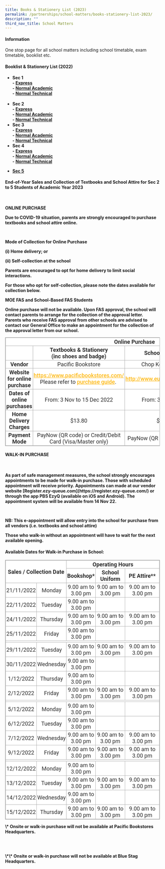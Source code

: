 ```yaml
---
title: Books & Stationery List (2023)
permalink: /partnerships/school-matters/books-stationery-list-2023/
description: ""
third_nav_title: School Matters
---
```

<h4><strong>Information</strong></h4>
<p>One stop page for all school matters including school timetable, exam timetable, booklist etc.</p>

<h4><strong>Booklist &amp; Stationery List (2022)</strong></h4>


<ul>
<li><strong>Sec 1&nbsp;</strong><strong><br />-&nbsp;<a href="/files/S1%20EXP.pdf" target="_blank" rel="noopener">Express</a><br />-&nbsp;<a href="/files/S1%20NA%20Combined.pdf" target="_blank" rel="noopener">Normal Academic</a><br />-&nbsp;<a href="/files/S1%20NT&20Combined.pdf" target="_blank" rel="noopener">Normal Technical</a><br /><br /></li>
	
<li><strong>Sec 2</strong><br />-&nbsp;<a href="/files/S2%20EXP%20final.pdf" target="_blank" rel="noopener">Express</a><br />-&nbsp;<a href="/files/S2%20NA&20final.pdf" target="_blank" rel="noopener">Normal Academic</a><br />-&nbsp;<a href="/files/S2%20NT%20final.pdf" target="_blank" rel="noopener">Normal Technical</a></li>

<li><strong>Sec 3</strong><br />-&nbsp;<a href="/files/S3%20EXP&20final.pdf" target="_blank" rel="noopener">Express</a><br />-&nbsp;<a href="/files/S3%20NA%20final.pdf" target="_blank" rel="noopener">Normal Academic</a><br />-&nbsp;<a href="/files/S3%20NT%20final.pdf" target="_blank" rel="noopener">Normal Technical</a></li>

	
<li><strong>Sec 4</strong><br />-&nbsp;<a href="/files/S4%20EXP%20final.pdf" target="_blank" rel="noopener">Express</a><br />-&nbsp;<a href="/files/S4%20NA%20final.pdf" target="_blank" rel="noopener">Normal Academic</a><br />-&nbsp;<a href="/files/S4%20NT%20final.pdf" target="_blank" rel="noopener">Normal Technical</a></li>
</ul>

<ul>
<li><strong><a href="/files/S5%20NA%20final.pdf" target="_blank" rel="noopener">Sec 5</a></strong></li>
</ul>

#### End-of-Year Sales and Collection of Textbooks and School Attire for Sec 2 to 5 Students of Academic Year 2023  
<br>
  

<b>ONLINE PURCHASE</b><br>

<p>Due to COVID-19 situation, parents are strongly encouraged to purchase textbooks and school attire online.</p><br>

  

<b>Mode of Collection for Online Purchase</b><br>

(i) Home delivery; or<br>

(ii) Self-collection at the school

  

Parents are encouraged to opt for home delivery to limit social interactions.<br>

For those who opt for self-collection, please note the dates available for collection below.<br>

  

<b>MOE FAS and School-Based FAS Students</b><br>

<p>Online purchase will not be available. Upon FAS approval, the school will contact parents to arrange for the collection of the approval letter. Parents who receive FAS approval from other schools are advised to contact our General Office to make an appointment for the collection of the approval letter from our school.</p>

  

<table width="865" class="iveo_table ives_tab_simple3 ive_eobj_center" style="margin: auto; outline: 0px; padding: 0px; border-collapse: collapse; clear: both; border: 1px solid rgb(170, 170, 170); color: rgb(46, 46, 46); font-family: Roboto, sans-serif; font-size: 18px; font-style: normal; font-variant-ligatures: normal; font-variant-caps: normal; font-weight: 400; letter-spacing: normal; orphans: 2; text-align: left; text-transform: none; white-space: normal; widows: 2; word-spacing: 0px; -webkit-text-stroke-width: 0px; background-color: rgb(255, 255, 255); text-decoration-thickness: initial; text-decoration-style: initial; text-decoration-color: initial;"><tbody style="margin: 0px; outline: 0px; padding: 0px;"><tr style="margin: 0px; outline: 0px; padding: 0px;"><td colspan="4" width="865" style="margin: 0px; outline: 0px; padding: 2px; text-align: center; border: 1px solid rgb(170, 170, 170);"><strong style="margin: 0px; outline: 0px; padding: 0px;">Online Purchase</strong><br style="margin: 0px; outline: 0px; padding: 0px;"></td></tr><tr style="margin: 0px; outline: 0px; padding: 0px;"><td width="111" style="margin: 0px; outline: 0px; padding: 2px; text-align: center; border: 1px solid rgb(170, 170, 170);"></td><td width="260" style="margin: 0px; outline: 0px; padding: 2px; text-align: center; border: 1px solid rgb(170, 170, 170);"><strong style="margin: 0px; outline: 0px; padding: 0px;">Textbooks &amp; Stationery</strong><br style="margin: 0px; outline: 0px; padding: 0px;"><strong style="margin: 0px; outline: 0px; padding: 0px;">(inc shoes and badge)</strong><br style="margin: 0px; outline: 0px; padding: 0px;"></td><td width="252" style="margin: 0px; outline: 0px; padding: 2px; text-align: center; border: 1px solid rgb(170, 170, 170);"><strong style="margin: 0px; outline: 0px; padding: 0px;">School Uniform</strong><br style="margin: 0px; outline: 0px; padding: 0px;"></td><td width="241" style="margin: 0px; outline: 0px; padding: 2px; text-align: center; border: 1px solid rgb(170, 170, 170);"><strong style="margin: 0px; outline: 0px; padding: 0px;">School PE Attire</strong><br style="margin: 0px; outline: 0px; padding: 0px;"></td></tr><tr style="margin: 0px; outline: 0px; padding: 0px;"><td width="111" style="margin: 0px; outline: 0px; padding: 2px; text-align: center; border: 1px solid rgb(170, 170, 170);"><strong style="margin: 0px; outline: 0px; padding: 0px;">Vendor</strong><br style="margin: 0px; outline: 0px; padding: 0px;"></td><td width="260" style="margin: 0px; outline: 0px; padding: 2px; text-align: center; border: 1px solid rgb(170, 170, 170);">Pacific Bookstore<br style="margin: 0px; outline: 0px; padding: 0px;"></td><td width="252" style="margin: 0px; outline: 0px; padding: 2px; text-align: center; border: 1px solid rgb(170, 170, 170);">Chop Kong Chong<br style="margin: 0px; outline: 0px; padding: 0px;"></td><td width="241" style="margin: 0px; outline: 0px; padding: 2px; text-align: center; border: 1px solid rgb(170, 170, 170);">Blue Stag<br style="margin: 0px; outline: 0px; padding: 0px;"></td></tr><tr style="margin: 0px; outline: 0px; padding: 0px;"><td width="111" style="margin: 0px; outline: 0px; padding: 2px; text-align: center; border: 1px solid rgb(170, 170, 170);"><strong style="margin: 0px; outline: 0px; padding: 0px;">Website for online purchase</strong><br style="margin: 0px; outline: 0px; padding: 0px;"></td><td width="260" style="margin: 0px; outline: 0px; padding: 2px; text-align: center; border: 1px solid rgb(170, 170, 170);"><a href="https://www.pacificbookstores.com/" target="_blank" style="margin: 0px; outline: 0px; padding: 0px; color: rgb(253, 184, 19); font-weight: 500; text-decoration: underline;">https://www.pacificbookstores.com/</a><br style="margin: 0px; outline: 0px; padding: 0px;">Please refer to&nbsp;<a href="https://ahmadibrahimsec-moe-edu-sg-admin.cwp.sg/qql/slot/u529/School%20Matters/uniform,booklistandstationery/2023/2022%20PACIFIC%20BOOKSTORES%20PURCHASE%20GUIDE%20AISS.pdf" target="_blank" style="margin: 0px; outline: 0px; padding: 0px; color: rgb(253, 184, 19); font-weight: 500; text-decoration: underline;">purchase guide</a>.&nbsp;<br style="margin: 0px; outline: 0px; padding: 0px;"></td><td width="252" style="margin: 0px; outline: 0px; padding: 2px; text-align: center; border: 1px solid rgb(170, 170, 170);"><a href="http://www.euniforms.com.sg/" target="_blank" style="margin: 0px; outline: 0px; padding: 0px; color: rgb(253, 184, 19); font-weight: 500; text-decoration: underline;">http://www.euniforms.com.sg/</a><br style="margin: 0px; outline: 0px; padding: 0px;"></td><td width="241" style="margin: 0px; outline: 0px; padding: 2px; text-align: center; border: 1px solid rgb(170, 170, 170);"><a href="http://www.bluestag.sg/" target="_blank" style="margin: 0px; outline: 0px; padding: 0px; color: rgb(253, 184, 19); font-weight: 500; text-decoration: underline;">http://www.bluestag.sg/</a><br style="margin: 0px; outline: 0px; padding: 0px;"></td></tr><tr style="margin: 0px; outline: 0px; padding: 0px;"><td width="111" style="margin: 0px; outline: 0px; padding: 2px; text-align: center; border: 1px solid rgb(170, 170, 170);"><strong style="margin: 0px; outline: 0px; padding: 0px;">Dates of online purchases</strong><br style="margin: 0px; outline: 0px; padding: 0px;"></td><td width="260" style="margin: 0px; outline: 0px; padding: 2px; text-align: center; border: 1px solid rgb(170, 170, 170);">From: 3 Nov to 15 Dec 2022<u style="margin: 0px; outline: 0px; padding: 0px;"></u><br style="margin: 0px; outline: 0px; padding: 0px;"></td><td width="252" style="margin: 0px; outline: 0px; padding: 2px; text-align: center; border: 1px solid rgb(170, 170, 170);">From: 3 Nov 2022<br style="margin: 0px; outline: 0px; padding: 0px;"></td><td width="241" style="margin: 0px; outline: 0px; padding: 2px; text-align: center; border: 1px solid rgb(170, 170, 170);">From: 3 Nov 2022<br style="margin: 0px; outline: 0px; padding: 0px;"></td></tr><tr style="margin: 0px; outline: 0px; padding: 0px;"><td width="111" style="margin: 0px; outline: 0px; padding: 2px; text-align: center; border: 1px solid rgb(170, 170, 170);"><strong style="margin: 0px; outline: 0px; padding: 0px;">Home Delivery Charges</strong><br style="margin: 0px; outline: 0px; padding: 0px;"></td><td width="260" style="margin: 0px; outline: 0px; padding: 2px; text-align: center; border: 1px solid rgb(170, 170, 170);">$13.80<br style="margin: 0px; outline: 0px; padding: 0px;"></td><td width="252" style="margin: 0px; outline: 0px; padding: 2px; text-align: center; border: 1px solid rgb(170, 170, 170);">$7.00<br style="margin: 0px; outline: 0px; padding: 0px;"></td><td width="241" style="margin: 0px; outline: 0px; padding: 2px; text-align: center; border: 1px solid rgb(170, 170, 170);">$6.50<br style="margin: 0px; outline: 0px; padding: 0px;"></td></tr><tr style="margin: 0px; outline: 0px; padding: 0px;"><td width="111" style="margin: 0px; outline: 0px; padding: 2px; text-align: center; border: 1px solid rgb(170, 170, 170);"><strong style="margin: 0px; outline: 0px; padding: 0px;">Payment Mode</strong><br style="margin: 0px; outline: 0px; padding: 0px;"></td><td width="260" style="margin: 0px; outline: 0px; padding: 2px; text-align: center; border: 1px solid rgb(170, 170, 170);">PayNow (QR code) or Credit/Debit Card (Visa/Master only)<br style="margin: 0px; outline: 0px; padding: 0px;"></td><td width="252" style="margin: 0px; outline: 0px; padding: 2px; text-align: center; border: 1px solid rgb(170, 170, 170);">PayNow (QR code) or PayLah<br style="margin: 0px; outline: 0px; padding: 0px;"></td><td width="241" style="margin: 0px; outline: 0px; padding: 2px; text-align: center; border: 1px solid rgb(170, 170, 170);">PayNow Credit/Debit Card (Visa/Master only)<br style="margin: 0px; outline: 0px; padding: 0px;"></td></tr></tbody></table>

  
<h4>WALK-IN PURCHASE</h4><br>

<p>As part of safe management measures, the school strongly encourages appointments to be made for walk-in purchase. Those with scheduled appointment will receive priority. Appointments can made at our vendor website [Register.ezy-queue.com](https://register.ezy-queue.com/) or through the app PBS EzyQ (available on iOS and Android). The appointment system will be available from 14 Nov 22.</p><br>

<b>NB: This e-appointment will allow entry into the school for purchase from all vendors (i.e. textbooks and school attire)</b><br>

  

<p>Those who walk-in without an appointment will have to wait for the next available opening.</p>

  

<h4>Available Dates for Walk-in Purchase in School:</h4>

  

<table width="785" class="iveo_table ives_tab_simple3 ive_eobj_center" style="margin: auto; outline: 0px; padding: 0px; border-collapse: collapse; clear: both; border: 1px solid rgb(170, 170, 170); color: rgb(46, 46, 46); font-family: Roboto, sans-serif; font-size: 18px; font-style: normal; font-variant-ligatures: normal; font-variant-caps: normal; font-weight: 400; letter-spacing: normal; orphans: 2; text-align: left; text-transform: none; white-space: normal; widows: 2; word-spacing: 0px; -webkit-text-stroke-width: 0px; background-color: rgb(255, 255, 255); text-decoration-thickness: initial; text-decoration-style: initial; text-decoration-color: initial;"><tbody style="margin: 0px; outline: 0px; padding: 0px;"><tr style="margin: 0px; outline: 0px; padding: 0px;"><td colspan="2" rowspan="2" width="183" style="margin: 0px; outline: 0px; padding: 2px; text-align: center; border: 1px solid rgb(170, 170, 170);"><strong style="margin: 0px; outline: 0px; padding: 0px;">Sales / Collection Date</strong><br style="margin: 0px; outline: 0px; padding: 0px;"></td><td colspan="4" width="603" style="margin: 0px; outline: 0px; padding: 2px; text-align: center; border: 1px solid rgb(170, 170, 170);"><strong style="margin: 0px; outline: 0px; padding: 0px;">Operating Hours</strong><br style="margin: 0px; outline: 0px; padding: 0px;"></td></tr><tr style="margin: 0px; outline: 0px; padding: 0px;"><td colspan="2" width="213" style="margin: 0px; outline: 0px; padding: 2px; text-align: center; border: 1px solid rgb(170, 170, 170);"><strong style="margin: 0px; outline: 0px; padding: 0px;">Bookshop*</strong><br style="margin: 0px; outline: 0px; padding: 0px;"></td><td width="162" style="margin: 0px; outline: 0px; padding: 2px; text-align: center; border: 1px solid rgb(170, 170, 170);"><strong style="margin: 0px; outline: 0px; padding: 0px;">School Uniform</strong><br style="margin: 0px; outline: 0px; padding: 0px;"></td><td width="228" style="margin: 0px; outline: 0px; padding: 2px; text-align: center; border: 1px solid rgb(170, 170, 170);"><strong style="margin: 0px; outline: 0px; padding: 0px;">PE Attire**</strong><br style="margin: 0px; outline: 0px; padding: 0px;"></td></tr><tr style="margin: 0px; outline: 0px; padding: 0px;"><td width="92" style="margin: 0px; outline: 0px; padding: 2px; text-align: center; border: 1px solid rgb(170, 170, 170);">21/11/2022<br style="margin: 0px; outline: 0px; padding: 0px;"></td><td width="91" style="margin: 0px; outline: 0px; padding: 2px; text-align: center; border: 1px solid rgb(170, 170, 170);">Monday<br style="margin: 0px; outline: 0px; padding: 0px;"></td><td colspan="2" width="213" style="margin: 0px; outline: 0px; padding: 2px; text-align: center; border: 1px solid rgb(170, 170, 170);">9.00 am to 3.00 pm<br style="margin: 0px; outline: 0px; padding: 0px;"></td><td width="162" style="margin: 0px; outline: 0px; padding: 2px; text-align: center; border: 1px solid rgb(170, 170, 170);">9.00 am to 3.00 pm<br style="margin: 0px; outline: 0px; padding: 0px;"></td><td width="228" style="margin: 0px; outline: 0px; padding: 2px; text-align: center; border: 1px solid rgb(170, 170, 170);">9.00 am to 3.00 pm<br style="margin: 0px; outline: 0px; padding: 0px;"></td></tr><tr style="margin: 0px; outline: 0px; padding: 0px;"><td width="92" style="margin: 0px; outline: 0px; padding: 2px; text-align: center; border: 1px solid rgb(170, 170, 170);">22/11/2022<br style="margin: 0px; outline: 0px; padding: 0px;"></td><td width="91" style="margin: 0px; outline: 0px; padding: 2px; text-align: center; border: 1px solid rgb(170, 170, 170);">Tuesday<br style="margin: 0px; outline: 0px; padding: 0px;"></td><td colspan="2" width="213" style="margin: 0px; outline: 0px; padding: 2px; text-align: center; border: 1px solid rgb(170, 170, 170);">9.00 am to 3.00 pm<br style="margin: 0px; outline: 0px; padding: 0px;"></td><td width="162" style="margin: 0px; outline: 0px; padding: 2px; text-align: center; border: 1px solid rgb(170, 170, 170);"></td><td width="228" style="margin: 0px; outline: 0px; padding: 2px; text-align: center; border: 1px solid rgb(170, 170, 170);"></td></tr><tr style="margin: 0px; outline: 0px; padding: 0px;"><td width="92" style="margin: 0px; outline: 0px; padding: 2px; text-align: center; border: 1px solid rgb(170, 170, 170);">24/11/2022<br style="margin: 0px; outline: 0px; padding: 0px;"></td><td width="91" style="margin: 0px; outline: 0px; padding: 2px; text-align: center; border: 1px solid rgb(170, 170, 170);">Thursday<br style="margin: 0px; outline: 0px; padding: 0px;"></td><td colspan="2" width="213" style="margin: 0px; outline: 0px; padding: 2px; text-align: center; border: 1px solid rgb(170, 170, 170);">9.00 am to 3.00 pm<br style="margin: 0px; outline: 0px; padding: 0px;"></td><td width="162" style="margin: 0px; outline: 0px; padding: 2px; text-align: center; border: 1px solid rgb(170, 170, 170);">9.00 am to 3.00 pm<br style="margin: 0px; outline: 0px; padding: 0px;"></td><td width="228" style="margin: 0px; outline: 0px; padding: 2px; text-align: center; border: 1px solid rgb(170, 170, 170);">9.00 am to 3.00 pm<br style="margin: 0px; outline: 0px; padding: 0px;"></td></tr><tr style="margin: 0px; outline: 0px; padding: 0px;"><td width="92" style="margin: 0px; outline: 0px; padding: 2px; text-align: center; border: 1px solid rgb(170, 170, 170);">25/11/2022<br style="margin: 0px; outline: 0px; padding: 0px;"></td><td width="91" style="margin: 0px; outline: 0px; padding: 2px; text-align: center; border: 1px solid rgb(170, 170, 170);">Friday<br style="margin: 0px; outline: 0px; padding: 0px;"></td><td colspan="2" width="213" style="margin: 0px; outline: 0px; padding: 2px; text-align: center; border: 1px solid rgb(170, 170, 170);">9.00 am to 3.00 pm<br style="margin: 0px; outline: 0px; padding: 0px;"></td><td width="162" style="margin: 0px; outline: 0px; padding: 2px; text-align: center; border: 1px solid rgb(170, 170, 170);"></td><td width="228" style="margin: 0px; outline: 0px; padding: 2px; text-align: center; border: 1px solid rgb(170, 170, 170);"></td></tr><tr style="margin: 0px; outline: 0px; padding: 0px;"><td colspan="6" style="margin: 0px; outline: 0px; padding: 2px; text-align: center; border: 1px solid rgb(170, 170, 170);"></td></tr><tr style="margin: 0px; outline: 0px; padding: 0px;"><td width="92" style="margin: 0px; outline: 0px; padding: 2px; text-align: center; border: 1px solid rgb(170, 170, 170);">29/11/2022<br style="margin: 0px; outline: 0px; padding: 0px;"></td><td width="91" style="margin: 0px; outline: 0px; padding: 2px; text-align: center; border: 1px solid rgb(170, 170, 170);">Tuesday<br style="margin: 0px; outline: 0px; padding: 0px;"></td><td colspan="2" width="213" style="margin: 0px; outline: 0px; padding: 2px; text-align: center; border: 1px solid rgb(170, 170, 170);">9.00 am to 3.00 pm<br style="margin: 0px; outline: 0px; padding: 0px;"></td><td width="162" style="margin: 0px; outline: 0px; padding: 2px; text-align: center; border: 1px solid rgb(170, 170, 170);">9.00 am to 3.00 pm<br style="margin: 0px; outline: 0px; padding: 0px;"></td><td width="228" style="margin: 0px; outline: 0px; padding: 2px; text-align: center; border: 1px solid rgb(170, 170, 170);">9.00 am to 3.00 pm<br style="margin: 0px; outline: 0px; padding: 0px;"></td></tr><tr style="margin: 0px; outline: 0px; padding: 0px;"><td width="92" style="margin: 0px; outline: 0px; padding: 2px; text-align: center; border: 1px solid rgb(170, 170, 170);">30/11/2022<br style="margin: 0px; outline: 0px; padding: 0px;"></td><td width="91" style="margin: 0px; outline: 0px; padding: 2px; text-align: center; border: 1px solid rgb(170, 170, 170);">Wednesday<br style="margin: 0px; outline: 0px; padding: 0px;"></td><td colspan="2" width="213" style="margin: 0px; outline: 0px; padding: 2px; text-align: center; border: 1px solid rgb(170, 170, 170);">9.00 am to 3.00 pm<br style="margin: 0px; outline: 0px; padding: 0px;"></td><td width="162" style="margin: 0px; outline: 0px; padding: 2px; text-align: center; border: 1px solid rgb(170, 170, 170);"></td><td width="228" style="margin: 0px; outline: 0px; padding: 2px; text-align: center; border: 1px solid rgb(170, 170, 170);"></td></tr><tr style="margin: 0px; outline: 0px; padding: 0px;"><td width="92" style="margin: 0px; outline: 0px; padding: 2px; text-align: center; border: 1px solid rgb(170, 170, 170);">1/12/2022<br style="margin: 0px; outline: 0px; padding: 0px;"></td><td width="91" style="margin: 0px; outline: 0px; padding: 2px; text-align: center; border: 1px solid rgb(170, 170, 170);">Thursday<br style="margin: 0px; outline: 0px; padding: 0px;"></td><td colspan="2" width="213" style="margin: 0px; outline: 0px; padding: 2px; text-align: center; border: 1px solid rgb(170, 170, 170);">9.00 am to 3.00 pm<br style="margin: 0px; outline: 0px; padding: 0px;"></td><td width="162" style="margin: 0px; outline: 0px; padding: 2px; text-align: center; border: 1px solid rgb(170, 170, 170);"></td><td width="228" style="margin: 0px; outline: 0px; padding: 2px; text-align: center; border: 1px solid rgb(170, 170, 170);"></td></tr><tr style="margin: 0px; outline: 0px; padding: 0px;"><td width="92" style="margin: 0px; outline: 0px; padding: 2px; text-align: center; border: 1px solid rgb(170, 170, 170);">2/12/2022<br style="margin: 0px; outline: 0px; padding: 0px;"></td><td width="91" style="margin: 0px; outline: 0px; padding: 2px; text-align: center; border: 1px solid rgb(170, 170, 170);">Friday<br style="margin: 0px; outline: 0px; padding: 0px;"></td><td colspan="2" width="213" style="margin: 0px; outline: 0px; padding: 2px; text-align: center; border: 1px solid rgb(170, 170, 170);">9.00 am to 3.00 pm<br style="margin: 0px; outline: 0px; padding: 0px;"></td><td width="162" style="margin: 0px; outline: 0px; padding: 2px; text-align: center; border: 1px solid rgb(170, 170, 170);">9.00 am to 3.00 pm<br style="margin: 0px; outline: 0px; padding: 0px;"></td><td width="228" style="margin: 0px; outline: 0px; padding: 2px; text-align: center; border: 1px solid rgb(170, 170, 170);">9.00 am to 3.00 pm<br style="margin: 0px; outline: 0px; padding: 0px;"></td></tr><tr style="margin: 0px; outline: 0px; padding: 0px;"><td colspan="6" style="margin: 0px; outline: 0px; padding: 2px; text-align: center; border: 1px solid rgb(170, 170, 170);"></td></tr><tr style="margin: 0px; outline: 0px; padding: 0px;"><td width="92" style="margin: 0px; outline: 0px; padding: 2px; text-align: center; border: 1px solid rgb(170, 170, 170);">5/12/2022<br style="margin: 0px; outline: 0px; padding: 0px;"></td><td width="91" style="margin: 0px; outline: 0px; padding: 2px; text-align: center; border: 1px solid rgb(170, 170, 170);">Monday<br style="margin: 0px; outline: 0px; padding: 0px;"></td><td colspan="2" width="213" style="margin: 0px; outline: 0px; padding: 2px; text-align: center; border: 1px solid rgb(170, 170, 170);">9.00 am to 3.00 pm<br style="margin: 0px; outline: 0px; padding: 0px;"></td><td width="162" style="margin: 0px; outline: 0px; padding: 2px; text-align: center; border: 1px solid rgb(170, 170, 170);"></td><td width="228" style="margin: 0px; outline: 0px; padding: 2px; text-align: center; border: 1px solid rgb(170, 170, 170);"></td></tr><tr style="margin: 0px; outline: 0px; padding: 0px;"><td width="92" style="margin: 0px; outline: 0px; padding: 2px; text-align: center; border: 1px solid rgb(170, 170, 170);">6/12/2022<br style="margin: 0px; outline: 0px; padding: 0px;"></td><td width="91" style="margin: 0px; outline: 0px; padding: 2px; text-align: center; border: 1px solid rgb(170, 170, 170);">Tuesday<br style="margin: 0px; outline: 0px; padding: 0px;"></td><td colspan="2" width="213" style="margin: 0px; outline: 0px; padding: 2px; text-align: center; border: 1px solid rgb(170, 170, 170);">9.00 am to 3.00 pm<br style="margin: 0px; outline: 0px; padding: 0px;"></td><td width="162" style="margin: 0px; outline: 0px; padding: 2px; text-align: center; border: 1px solid rgb(170, 170, 170);"></td><td width="228" style="margin: 0px; outline: 0px; padding: 2px; text-align: center; border: 1px solid rgb(170, 170, 170);"></td></tr><tr style="margin: 0px; outline: 0px; padding: 0px;"><td width="92" style="margin: 0px; outline: 0px; padding: 2px; text-align: center; border: 1px solid rgb(170, 170, 170);">7/12/2022<br style="margin: 0px; outline: 0px; padding: 0px;"></td><td width="91" style="margin: 0px; outline: 0px; padding: 2px; text-align: center; border: 1px solid rgb(170, 170, 170);">Wednesday<br style="margin: 0px; outline: 0px; padding: 0px;"></td><td colspan="2" width="213" style="margin: 0px; outline: 0px; padding: 2px; text-align: center; border: 1px solid rgb(170, 170, 170);">9.00 am to 3.00 pm<br style="margin: 0px; outline: 0px; padding: 0px;"></td><td width="162" style="margin: 0px; outline: 0px; padding: 2px; text-align: center; border: 1px solid rgb(170, 170, 170);">9.00 am to 3.00 pm<br style="margin: 0px; outline: 0px; padding: 0px;"></td><td width="228" style="margin: 0px; outline: 0px; padding: 2px; text-align: center; border: 1px solid rgb(170, 170, 170);">9.00 am to 3.00 pm<br style="margin: 0px; outline: 0px; padding: 0px;"></td></tr><tr style="margin: 0px; outline: 0px; padding: 0px;"><td width="92" style="margin: 0px; outline: 0px; padding: 2px; text-align: center; border: 1px solid rgb(170, 170, 170);">9/12/2022<br style="margin: 0px; outline: 0px; padding: 0px;"></td><td width="91" style="margin: 0px; outline: 0px; padding: 2px; text-align: center; border: 1px solid rgb(170, 170, 170);">Friday<br style="margin: 0px; outline: 0px; padding: 0px;"></td><td colspan="2" width="213" style="margin: 0px; outline: 0px; padding: 2px; text-align: center; border: 1px solid rgb(170, 170, 170);">9.00 am to 3.00 pm<br style="margin: 0px; outline: 0px; padding: 0px;"></td><td width="162" style="margin: 0px; outline: 0px; padding: 2px; text-align: center; border: 1px solid rgb(170, 170, 170);">9.00 am to 3.00 pm<br style="margin: 0px; outline: 0px; padding: 0px;"></td><td width="228" style="margin: 0px; outline: 0px; padding: 2px; text-align: center; border: 1px solid rgb(170, 170, 170);">9.00 am to 3.00 pm<br style="margin: 0px; outline: 0px; padding: 0px;"></td></tr><tr style="margin: 0px; outline: 0px; padding: 0px;"><td colspan="6" style="margin: 0px; outline: 0px; padding: 2px; text-align: center; border: 1px solid rgb(170, 170, 170);"></td></tr><tr style="margin: 0px; outline: 0px; padding: 0px;"><td width="92" style="margin: 0px; outline: 0px; padding: 2px; text-align: center; border: 1px solid rgb(170, 170, 170);">12/12/2022<br style="margin: 0px; outline: 0px; padding: 0px;"></td><td width="91" style="margin: 0px; outline: 0px; padding: 2px; text-align: center; border: 1px solid rgb(170, 170, 170);">Monday<br style="margin: 0px; outline: 0px; padding: 0px;"></td><td colspan="2" width="213" style="margin: 0px; outline: 0px; padding: 2px; text-align: center; border: 1px solid rgb(170, 170, 170);">9.00 am to 3.00 pm<br style="margin: 0px; outline: 0px; padding: 0px;"></td><td width="162" style="margin: 0px; outline: 0px; padding: 2px; text-align: center; border: 1px solid rgb(170, 170, 170);"></td><td width="228" style="margin: 0px; outline: 0px; padding: 2px; text-align: center; border: 1px solid rgb(170, 170, 170);"></td></tr><tr style="margin: 0px; outline: 0px; padding: 0px;"><td width="92" style="margin: 0px; outline: 0px; padding: 2px; text-align: center; border: 1px solid rgb(170, 170, 170);">13/12/2022<br style="margin: 0px; outline: 0px; padding: 0px;"></td><td width="91" style="margin: 0px; outline: 0px; padding: 2px; text-align: center; border: 1px solid rgb(170, 170, 170);">Tuesday<br style="margin: 0px; outline: 0px; padding: 0px;"></td><td colspan="2" width="213" style="margin: 0px; outline: 0px; padding: 2px; text-align: center; border: 1px solid rgb(170, 170, 170);">9.00 am to 3.00 pm<br style="margin: 0px; outline: 0px; padding: 0px;"></td><td width="162" style="margin: 0px; outline: 0px; padding: 2px; text-align: center; border: 1px solid rgb(170, 170, 170);">9.00 am to 3.00 pm<br style="margin: 0px; outline: 0px; padding: 0px;"></td><td width="228" style="margin: 0px; outline: 0px; padding: 2px; text-align: center; border: 1px solid rgb(170, 170, 170);">9.00 am to 3.00 pm<br style="margin: 0px; outline: 0px; padding: 0px;"></td></tr><tr style="margin: 0px; outline: 0px; padding: 0px;"><td width="92" style="margin: 0px; outline: 0px; padding: 2px; text-align: center; border: 1px solid rgb(170, 170, 170);">14/12/2022<br style="margin: 0px; outline: 0px; padding: 0px;"></td><td width="91" style="margin: 0px; outline: 0px; padding: 2px; text-align: center; border: 1px solid rgb(170, 170, 170);">Wednesday<br style="margin: 0px; outline: 0px; padding: 0px;"></td><td colspan="2" width="213" style="margin: 0px; outline: 0px; padding: 2px; text-align: center; border: 1px solid rgb(170, 170, 170);">9.00 am to 3.00 pm<br style="margin: 0px; outline: 0px; padding: 0px;"></td><td width="162" style="margin: 0px; outline: 0px; padding: 2px; text-align: center; border: 1px solid rgb(170, 170, 170);"></td><td width="228" style="margin: 0px; outline: 0px; padding: 2px; text-align: center; border: 1px solid rgb(170, 170, 170);"></td></tr><tr style="margin: 0px; outline: 0px; padding: 0px;"><td width="92" style="margin: 0px; outline: 0px; padding: 2px; text-align: center; border: 1px solid rgb(170, 170, 170);">15/12/2022<br style="margin: 0px; outline: 0px; padding: 0px;"></td><td width="91" style="margin: 0px; outline: 0px; padding: 2px; text-align: center; border: 1px solid rgb(170, 170, 170);">Thursday<br style="margin: 0px; outline: 0px; padding: 0px;"></td><td colspan="2" width="213" style="margin: 0px; outline: 0px; padding: 2px; text-align: center; border: 1px solid rgb(170, 170, 170);">9.00 am to 3.00 pm<br style="margin: 0px; outline: 0px; padding: 0px;"></td><td width="162" style="margin: 0px; outline: 0px; padding: 2px; text-align: center; border: 1px solid rgb(170, 170, 170);">9.00 am to 3.00 pm<br style="margin: 0px; outline: 0px; padding: 0px;"></td><td width="228" style="margin: 0px; outline: 0px; padding: 2px; text-align: center; border: 1px solid rgb(170, 170, 170);">9.00 am to 3.00 pm<br style="margin: 0px; outline: 0px; padding: 0px;"></td></tr></tbody></table>

  
<p>
\* Onsite or walk-in purchase will not be available at Pacific Bookstores Headquarters.</p><br><br>
<p>
\*\* Onsite or walk-in purchase will not be available at Blue Stag Headquarters.</p>